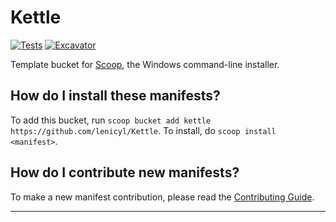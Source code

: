 # Kettle
<!-- Uncomment the following line after replacing placeholders -->
[![Tests](https://github.com/lenicyl/Kettle/actions/workflows/ci.yml/badge.svg)](https://github.com/lenicyl/Kettle/actions/workflows/ci.yml) [![Excavator](https://github.com/lenicyl/Kettle/actions/workflows/excavator.yml/badge.svg)](https://github.com/lenicyl/Kettle/actions/workflows/excavator.yml)

Template bucket for [Scoop](https://scoop.sh), the Windows command-line installer.

How do I install these manifests?
---------------------------------

To add this bucket, run `scoop bucket add kettle https://github.com/lenicyl/Kettle`. To install, do `scoop install <manifest>`.

How do I contribute new manifests?
----------------------------------

To make a new manifest contribution, please read the [Contributing Guide](https://github.com/ScoopInstaller/.github/blob/main/.github/CONTRIBUTING.md).

----

